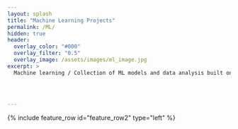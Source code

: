 ```yaml
---
layout: splash
title: "Machine Learning Projects"
permalink: /ML/
hidden: true
header:
  overlay_color: "#000"
  overlay_filter: "0.5"
  overlay_image: /assets/images/ml_image.jpg
excerpt: >
  Machine learning / Collection of ML models and data analysis built on real world datasets.




---
```

{% include feature_row id="feature_row2" type="left" %}











